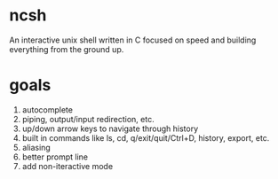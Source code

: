 # ncsh
An interactive unix shell written in C focused on speed and building everything from the ground up.

# goals
1. autocomplete
2. piping, output/input redirection, etc.
3. up/down arrow keys to navigate through history
4. built in commands like ls, cd, q/exit/quit/Ctrl+D, history, export, etc.
5. aliasing
6. better prompt line
7. add non-iteractive mode
